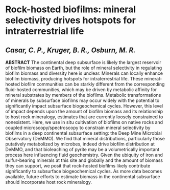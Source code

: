 # Rock-hosted biofilms: mineral selectivity drives hotspots for intraterrestrial life
## ***Casar, C. P., Kruger, B. R., Osburn, M. R.***

**ABSTRACT**
	The continental deep subsurface is likely the largest reservoir of biofilm biomass on Earth, but the role of mineral selectivity in regulating biofilm biomass and diversity here is unclear. Minerals can locally enhance biofilm biomass, producing hotspots for intraterrestrial life. These mineral-hosted biofilm communities can be starkly different from the corresponding fluid-hosted communities, which may be driven by metabolic affinity for mineral substrates by members of the biofilms. Metabolic transformations of minerals by subsurface biofilms may occur widely with the potential to significantly impact subsurface biogeochemical cycles. However, this level of impact depends upon the amount of biofilm biomass and its relationship to host rock mineralogy, estimates that are currently loosely constrained to nonexistent. Here, we use in situ cultivation of biofilms on native rocks and coupled microscopy/spectroscopy to constrain mineral selectivity by biofilms in a deep continental subsurface setting: the Deep Mine Microbial Observatory (DeMMO). We find that mineral distributions, particularly those putatively metabolized by microbes,  indeed drive biofilm distribution at DeMMO, and that bioleaching of pyrite may be a volumetrically important process here influencing fluid geochemistry. Given the ubiquity of iron and sulfur-bearing minerals at this site and globally and the amount of biomass they can support, we posit that rock-hosted biofilms likely contribute significantly to subsurface biogeochemical cycles. As more data becomes available, future efforts to estimate biomass in the continental subsurface should incorporate host rock mineralogy.
